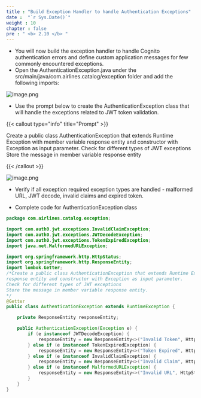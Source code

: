 ```yaml
---
title : "Build Exception Handler to handle Authentication Exceptions"
date :  "`r Sys.Date()`" 
weight : 10
chapter : false
pre : " <b> 2.10 </b> "
---
```


- You will now build the exception handler to handle Cognito authentication errors and define custom application messages for few commonly encountered exceptions.
- Open the AuthenticationException.java under the src/main/java/com.airlines.catalog/exception folder and add the following imports:

![image.png](/images/module_1/exception_handler/image.png)

- Use the prompt below to create the AuthenticationException class that will handle the exceptions related to JWT token validation.

{{< callout type="info" title="Prompt" >}}

Create a public class AuthenticationException that extends Runtime Exception with member variable response entity and constructor with Exception as input parameter.
Check for different types of JWT exceptions
Store the message in member variable response entity

{{< /callout >}}

![image.png](/images/module_1/exception_handler/image_1.png)

- Verify if all exception required exception types are handled - malformed URL, JWT decode, invalid claims and expired token.

- Complete code for AuthenticationException class

```java
package com.airlines.catalog.exception;

import com.auth0.jwt.exceptions.InvalidClaimException;
import com.auth0.jwt.exceptions.JWTDecodeException;
import com.auth0.jwt.exceptions.TokenExpiredException;
import java.net.MalformedURLException;

import org.springframework.http.HttpStatus;
import org.springframework.http.ResponseEntity;
import lombok.Getter;
/*Create a public class AuthenticationException that extends Runtime Exception with member variable
response entity and constructor with Exception as input parameter.
Check for different types of JWT exceptions
Store the message in member variable response entity.
*/
@Getter
public class AuthenticationException extends RuntimeException {

    private ResponseEntity responseEntity;

    public AuthenticationException(Exception e) {
        if (e instanceof JWTDecodeException) {
            responseEntity = new ResponseEntity<>("Invalid Token", HttpStatus.UNAUTHORIZED);
        } else if (e instanceof TokenExpiredException) {
            responseEntity = new ResponseEntity<>("Token Expired", HttpStatus.UNAUTHORIZED);
        } else if (e instanceof InvalidClaimException) {
            responseEntity = new ResponseEntity<>("Invalid Claim", HttpStatus.UNAUTHORIZED);
        } else if (e instanceof MalformedURLException) {
            responseEntity = new ResponseEntity<>("Invalid URL", HttpStatus.UNAUTHORIZED);
        }
    }
}
```
